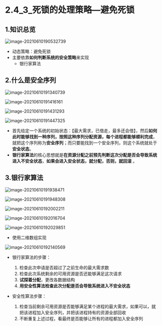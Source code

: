 # 2.4_3_死锁的处理策略—避免死锁

## 1.知识总览

![image-20210610190532739](https://tuchuang-01.oss-cn-beijing.aliyuncs.com/img/image-20210610190532739.png)

- 动态策略：避免死锁
- 主要依靠**如何判断系统的安全策略**来实现
  - 银行家算法

## 2.什么是安全序列

![image-20210610191340739](https://tuchuang-01.oss-cn-beijing.aliyuncs.com/img/image-20210610191340739.png)

![image-20210610191416161](https://tuchuang-01.oss-cn-beijing.aliyuncs.com/img/image-20210610191416161.png)

![image-20210610191431293](https://tuchuang-01.oss-cn-beijing.aliyuncs.com/img/image-20210610191431293.png)

![image-20210610191447325](https://tuchuang-01.oss-cn-beijing.aliyuncs.com/img/image-20210610191447325.png)

- 首先给定一个系统的初始状态：【最大需求，已借走，最多还会借】，然后**如何此时能够找到一种序列，按照这种序列分配资源，每个进程都能够顺利完成**，就把这个序列称为**安全序列**；而只要能找到一个安全序列，则这个系统就处于**安全状态**。
- **银行家算法**的核心思想就是**在资源分配之前预先判断这次分配是否会导致系统进入不安全状态**，**如果会进入安全状态，就分配，否则，就回滚** 。

## 3.银行家算法

![image-20210610191938471](https://tuchuang-01.oss-cn-beijing.aliyuncs.com/img/image-20210610191938471.png)

![image-20210610191948308](https://tuchuang-01.oss-cn-beijing.aliyuncs.com/img/image-20210610191948308.png)

![image-20210610192002211](https://tuchuang-01.oss-cn-beijing.aliyuncs.com/img/image-20210610192002211.png)

![image-20210610192016704](https://tuchuang-01.oss-cn-beijing.aliyuncs.com/img/image-20210610192016704.png)

![image-20210610192029851](https://tuchuang-01.oss-cn-beijing.aliyuncs.com/img/image-20210610192029851.png)

- 使用二维数组实现

![image-20210610192140569](https://tuchuang-01.oss-cn-beijing.aliyuncs.com/img/image-20210610192140569.png)

- 银行家算法的步骤：
  1. 检查此次申请是否超过了之前生命的最大需求数
  2. 检查此次系统剩余的可用资源是否还能够满足这次请求
  3. **试探着分配**，更改各数据结构
  4. **用安全性算法检查此次分配是否会导致系统进入不安全状态**

- 安全性算法步骤：
  1. 检查当前剩余可用资源是否能够满足某个进程的最大需求，如果可以，就把该进程加入安全序列，并把该进程持有的资源全部回收
  2. 不断重复上述过程，看最终是否能够让所有的进程都加入安全序列